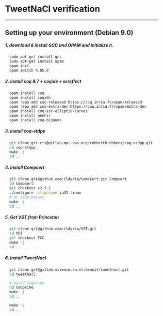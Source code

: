 # TweetNaCl verification
-------------------------------

## Setting up your environment (Debian 9.0)

##### 1. download & install GCC and OPAM and initialize it.

````bash
  sudo apt-get install gcc
  sudo apt-get install opam
  opam init
  opam switch 4.05.0
````

##### 2. install coq 8.7 + coqide + ssreflect

````bash
  opam install coq
  opam install coqide
  opam repo add coq-released https://coq.inria.fr/opam/released
  opam repo add coq-extra-dev https://coq.inria.fr/opam/extra-dev
  opam install coq-ssr-elliptic-curves
  opam install menhir
  opam install coq-bignums
````

##### 3. install coq-stdpp

````bash
  git clone git-rts@gitlab.mpi-sws.org:robbertkrebbers/coq-stdpp.git
  cd coq-stdpp
  make -j
  cd ..
````

##### 4. Install Compcert

````bash
  git clone git@github.com:ildyria/CompCert.git Compcert
  cd Compcert
  git checkout v2.7.2
  ./configure -clightgen ia32-linux
  # or ia32-macosx
  make -j
  cd ..
````

##### 5. Get VST from Princeton

````bash
  git clone git@github.com:ildyria/VST.git
  cd VST
  git checkout ECC
  make -j
  cd ..
````

##### 6. Install TweetNacl

````bash
  git clone git@gitlab.science.ru.nl:benoit/tweetnacl.git
  cd tweetnacl

  # build Coqprime
  cd Coqprime
  make -j
  cd ..

  make -j
  cd ..
````

<!--
##### 4. launch coqide from THIS folder (VST) so it uses `.loadpath`

````bash
  ./coqide
# or if you use ProofGeneral
  ./pg
````
-->

